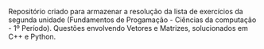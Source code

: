 Repositório criado para armazenar a resolução da lista de exercícios da segunda unidade (Fundamentos de Progamação - Ciências da computação - 1º Período).
Questões envolvendo Vetores e Matrizes, solucionados em C++ e Python.
